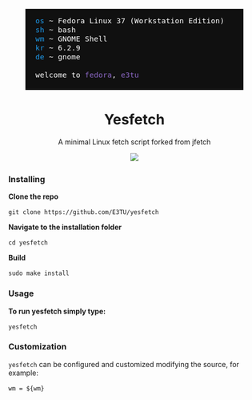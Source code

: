 <p align="center">
    <img src="https://github.com/E3TU/yesfetch/blob/master/screenshots/Screenshot%20from%202023-04-11%2023-55-06.png" />
</p>

<h1 align="center">Yesfetch</h1>
<p align="center">A minimal Linux fetch script forked from jfetch</p>

<p align="center">
<a href="./license"><img src="https://img.shields.io/github/license/Jimmysit0/jfetch?style=for-the-badge&logo=appveyor"></a>
</p>

### Installing

**Clone the repo**
```
git clone https://github.com/E3TU/yesfetch
```
**Navigate to the installation folder**
```
cd yesfetch
```
**Build**
```
sudo make install
```

### Usage
**To run yesfetch simply type:**
```
yesfetch
```

### Customization
`yesfetch` can be configured and customized modifying the source, for example:
```
wm = ${wm}
```

